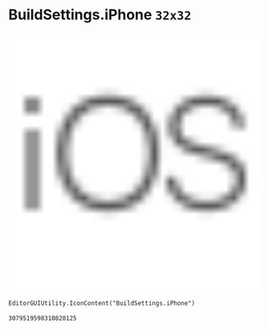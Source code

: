 # BuildSettings.iPhone `32x32`
<img src="/img/BuildSettings.iPhone.png" width=512 height=512>

``` CSharp
EditorGUIUtility.IconContent("BuildSettings.iPhone")
```
```
3079519598310828125
```
